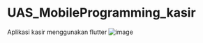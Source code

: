 # UAS_MobileProgramming_kasir
 Aplikasi kasir menggunakan flutter
    ![image](https://github.com/user-attachments/assets/7b7ae019-dbe5-4988-a0ef-f44f01ee5923)
